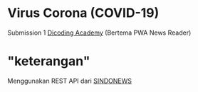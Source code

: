 # Virus Corona  (COVID-19)

Submission 1 [Dicoding Academy](https://www.dicoding.com/) (Bertema PWA News Reader)

# "keterangan"

Menggunakan REST API dari [SINDONEWS](https://berita-news.herokuapp.com)